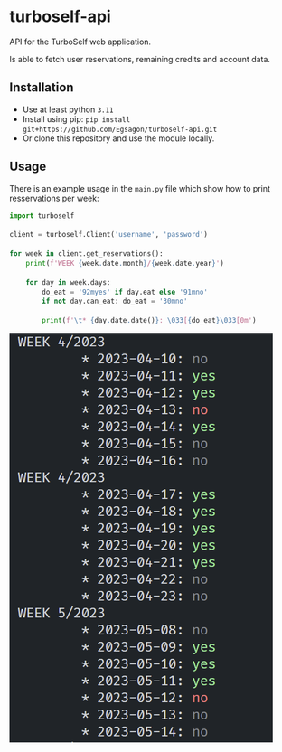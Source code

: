 # turboself-api
API for the TurboSelf web application.

Is able to fetch user reservations, remaining credits and account data.


## Installation

- Use at least python `3.11`
- Install using pip: `pip install git+https://github.com/Egsagon/turboself-api.git`
- Or clone this repository and use the module locally.

## Usage

There is an example usage in the `main.py` file which show how to print resservations per week:
```py
import turboself

client = turboself.Client('username', 'password')

for week in client.get_reservations():
    print(f'WEEK {week.date.month}/{week.date.year}')
    
    for day in week.days:
        do_eat = '92myes' if day.eat else '91mno'
        if not day.can_eat: do_eat = '30mno'
        
        print(f'\t* {day.date.date()}: \033[{do_eat}\033[0m')
```

![demo](https://github.com/Egsagon/turboself-api/blob/master/demo.png)
